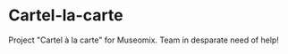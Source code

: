 Cartel-la-carte
===============

Project "Cartel à la carte" for Museomix. Team in desparate need of help!
